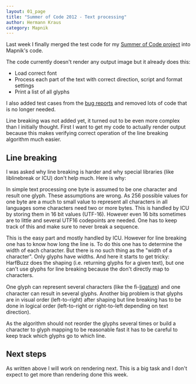 ```yaml
---
layout: 01_page
title: "Summer of Code 2012 - Text processing"
author: Hermann Kraus
category: Mapnik
---
```


Last week I finally merged the test code for my [Summer of Code project](http://mapnik.org/news/2012/05/29/gsoc2012) into Mapnik's code. 

The code currently doesn't render any output image but it already does this:

* Load correct font
* Process each part of the text with correct direction, script and format settings
* Print a list of all glyphs

I also added test cases from the [bug reports](https://github.com/mapnik/mapnik/issues/assigned/herm?direction=desc&labels=unicode&sort=updated&state=open) and removed lots of code that is no longer needed.

Line breaking was not added yet, it turned out to be even more complex than I initially thought. 
First I want to get my code to actually render output because this makes verifying correct operation of the line breaking algorithm much easier.

## Line breaking
I was asked why line breaking is harder and why special libraries (like liblinebreak or ICU) don't help much. Here is why:

In simple text processing one byte is assumed to be one character and result one glyph. These assumptions are wrong.
As 256 possible values for one byte are a much to small value to represent all characters in all languages some characters need two or more bytes. This is handled by ICU by storing them in 16 bit values (UTF-16). However even 16 bits sometimes are to little and several UTF16 codepoints are needed. One has to keep track of this and make sure to never break a sequence.

This is the easy part and mostly handled by ICU. However for line breaking one has to know how long the line is. To do this one has to determine the width of each character. But there is no such thing as the "width of a character". Only glyphs have widths. And here it starts to get tricky: HarfBuzz does the shaping (i.e. returning glyphs for a given text), but one can't use glyphs for line breaking because the don't directly map to characters.

One glyph can represent several characters (like the ﬁ-[ligature](http://en.wikipedia.org/wiki/Typographic_ligature)) and one character can result in several glyphs. Another big problem is that glyphs are in visual order (left-to-right) after shaping but line breaking has to be done in logical order (left-to-right or right-to-left depending on text direction).

As the algorithm should not reorder the glyphs several times or build a character to glyph mapping to be reasonable fast it has to be careful to keep track which glyphs go to which line.


## Next steps

As written above I will work on rendering next. This is a big task and I don't expect to get more than rendering done this week.
